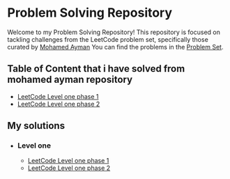 # Problem Solving Repository

Welcome to my Problem Solving Repository! This repository is focused on tackling challenges from the LeetCode problem set, specifically those curated by [Mohamed Ayman](https://github.com/cs-MohamedAyman)
You can find the problems in the   [Problem Set](https://github.com/cs-MohamedAyman/Problem-Solving-Training/tree/master).

## Table of Content that i have solved from mohamed ayman repository
- [LeetCode Level one phase 1](https://github.com/cs-MohamedAyman/Problem-Solving-Training/blob/master/level-1/leetcode/array-1.md)
- [LeetCode Level one phase 2](https://github.com/cs-MohamedAyman/Problem-Solving-Training/blob/master/level-1/leetcode/array-2.md)


## My solutions
- ### Level one
  - [LeetCode Level one phase 1](https://github.com/MostafaOsmanFathi/Java-Problem-Solving/tree/main/src/main/java/git/JavaProblemSolving/LevelOne/Leetcode/Phase1)
  - [LeetCode Level one phase 2](https://github.com/MostafaOsmanFathi/Java-Problem-Solving/tree/main/src/main/java/git/JavaProblemSolving/LevelOne/Leetcode/Phase2)